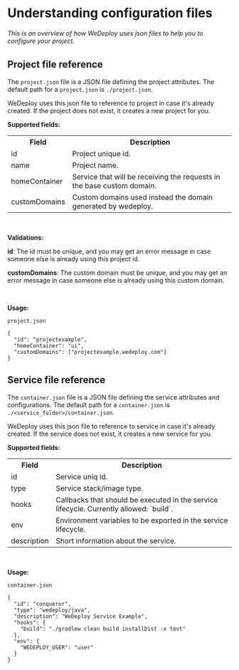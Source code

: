 # Understanding configuration files

###### This is an overview of how WeDeploy uses json files to help you to configure your project.

<!-- <article id="project-configuration"> -->

## Project file reference

The `project.json` file is a JSON file defining the project attributes. The default path for a `project.json` is `./project.json`.

WeDeploy uses this json file to reference to project in case it's already created. If the project does not exist, it creates a new project for you.

**Supported fields:**

<table class="table">
  <tr>
    <th>Field</th> <th>Description</th>
  </tr>
  <tr>
    <td>id</td> <td>Project unique id.</td>
  </tr>
  <tr>
    <td>name</td> <td>Project name.</td>
  </tr>
  <tr>
    <td>homeContainer</td> <td>Service that will be receiving the requests in the base custom domain.</td>
  </tr>
  <tr>
    <td>customDomains</td> <td>Custom domains used instead the domain generated by wedeploy.</td>
  </tr>
</table>

<br>

**Validations:**

**id**: The id must be unique, and you may get an error message in case someone else is already using this project id.

**customDomains**: The custom domain must be unique, and you may get an error message in case someone else is already using this custom domain.

<br>

**Usage:**

`project.json`
```
{
  "id": "projectexample",
  "homeContainer": "ui",
  "customDomains": ["projectexample.wedeploy.com"]
}
```

<!-- </article> -->


<!-- <article id="service-configuration"> -->

## Service file reference

The `container.json` file is a JSON file defining the service attributes and configurations. The default path for a `container.json` is `./<service_folder>/container.json`.

WeDeploy uses this json file to reference to service in case it's already created. If the service does not exist, it creates a new service for you.

**Supported fields:**

<table class="table">
  <tr>
    <th>Field</th> <th>Description</th>
  </tr>
  <tr>
    <td>id</td> <td>Service uniq id.</td>
  </tr>
  <tr>
    <td>type</td> <td>Service stack/image type.</td>
  </tr>
  <tr>
    <td>hooks</td> <td>Callbacks that should be executed in the service lifecycle. Currently allowed: `build`.</td>
  </tr>
  <tr>
    <td>env</td> <td>Environment variables to be exported in the service lifecycle.</td>
  </tr>
  <tr>
    <td>description</td> <td>Short information about the service.</td>
  </tr>
</table>

<br>

**Usage:**

`container.json`
```
{
  "id": "conqueror",
  "type": "wedeploy/java",
  "description": "WeDeploy Service Example",
  "hooks": {
    "build": "./gradlew clean build installDist -x test"
  },
  "env": {
    "WEDEPLOY_USER": "user"
  }
}
```


<!-- </article> -->

